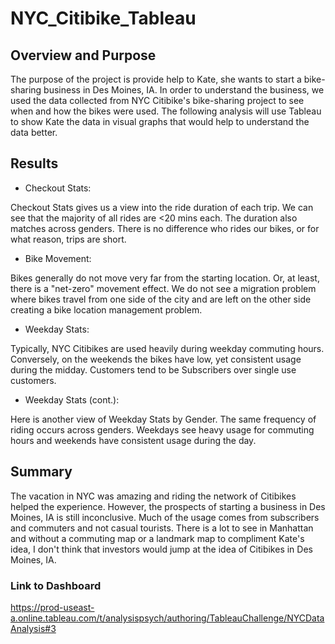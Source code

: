 # NYC_Citibike_Tableau

## Overview and Purpose

The purpose of the project is provide help to Kate, she wants to start a bike-sharing business in Des Moines, IA. In order to understand the business, we used the data collected from NYC Citibike's bike-sharing project to see when and how the bikes were used. The following analysis will use Tableau to show Kate the data in visual graphs that would help to understand the data better.

## Results

- Checkout Stats:

Checkout Stats gives us a view into the ride duration of each trip. We can see that the majority of all rides are <20 mins each. The duration also matches across genders. There is no difference who rides our bikes, or for what reason, trips are short.

- Bike Movement:

Bikes generally do not move very far from the starting location. Or, at least, there is a "net-zero" movement effect. We do not see a migration problem where bikes travel from one side of the city and are left on the other side creating a bike location management problem.

- Weekday Stats:

Typically, NYC Citibikes are used heavily during weekday commuting hours. Conversely, on the weekends the bikes have low, yet consistent usage during the midday. Customers tend to be Subscribers over single use customers.

- Weekday Stats (cont.):

Here is another view of Weekday Stats by Gender. The same frequency of riding occurs across genders. Weekdays see heavy usage for commuting hours and weekends have consistent usage during the day.

## Summary
The vacation in NYC was amazing and riding the network of Citibikes helped the experience. However, the prospects of starting a business in Des Moines, IA is still inconclusive. Much of the usage comes from subscribers and commuters and not casual tourists. There is a lot to see in Manhattan and without a commuting map or a landmark map to compliment Kate's idea, I don't think that investors would jump at the idea of Citibikes in Des Moines, IA.

### Link to Dashboard
https://prod-useast-a.online.tableau.com/t/analysispsych/authoring/TableauChallenge/NYCDataAnalysis#3
